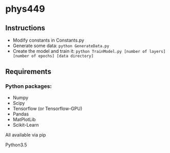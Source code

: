 # phys449

## Instructions
- Modify constants in Constants.py
- Generate some data: `python GenerateData.py`
- Create the model and train it: `python TrainModel.py [number of layers]  [number of epochs] [data directory]`

## Requirements

### Python packages:
- Numpy
- Scipy
- Tensorflow (or Tensorflow-GPU)
- Pandas 
- MatPlotLib
- Scikit-Learn

All available via pip

Python3.5
